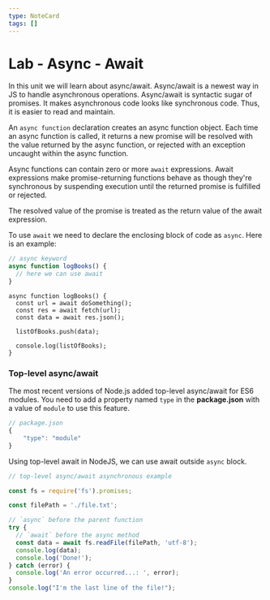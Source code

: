 ```yaml
---
type: NoteCard
tags: []
---
```


# Lab - Async - Await

In this unit we will learn about async/await. Async/await is a newest way in JS to handle asynchronous operations. Async/await is syntactic sugar of promises. It makes asynchronous code looks like synchronous code. Thus, it is easier to read and maintain.

An `async function` declaration creates an async function object. Each time an async function is called, it returns a new promise will be resolved with the value returned by the async function, or rejected with an exception uncaught within the async function.

Async functions can contain zero or more `await` expressions. Await expressions make promise-returning functions behave as though they're synchronous by suspending execution until the returned promise is fulfilled or rejected.

The resolved value of the promise is treated as the return value of the await expression.

To use `await` we need to declare the enclosing block of code as `async`. Here is an example:

```js
// async keyword
async function logBooks() {
  // here we can use await
}
```

    async function logBooks() {
      const url = await doSomething();
      const res = await fetch(url);
      const data = await res.json();
      
      listOfBooks.push(data);

      console.log(listOfBooks);
    }

### **Top-level async/await**

The most recent versions of Node.js added top-level async/await for ES6 modules. You need to add a property named `type` in the **package.json** with a value of `module` to use this feature.

```js
// package.json
{
    "type": "module"
}
```

Using top-level await in NodeJS, we can use await outside `async` block.

```js
// top-level async/await asynchronous example

const fs = require('fs').promises;

const filePath = './file.txt';

// `async` before the parent function
try {
  // `await` before the async method
  const data = await fs.readFile(filePath, 'utf-8');
  console.log(data);
  console.log('Done!');
} catch (error) {
  console.log('An error occurred...: ', error);
}
console.log("I'm the last line of the file!");
```

